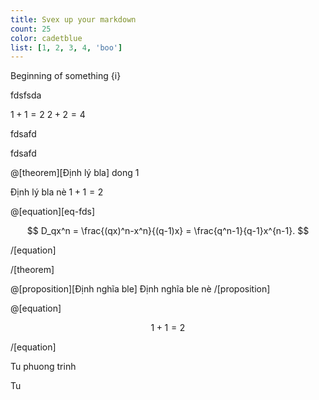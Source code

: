 ```yaml
---
title: Svex up your markdown
count: 25
color: cadetblue
list: [1, 2, 3, 4, 'boo']
---
```


<script>
    import { onMount } from 'svelte'
    import Proof from '$lib/mathEnv/Proof.svelte'
    import Equation from '$lib/mathEnv/Equation.svelte'
    import MathEnv from '$lib/mathEnv/MathEnv.svelte'
    import Ref from '$lib/mathEnv/Ref.svelte'

    let i = $state(0)

    onMount(async () => {
        console.log('Something')
        setInterval(() => {
            console.log(i)
            i++
        }, 1000)
    })
</script>

Beginning of something {i}

fdsfsda

<!-- <MathEnv title="theorem" count="1" label="TheoremName">

$1+1=2$
$2+2=4$

</MathEnv> -->

<MathEnv type="proposition" count="1" label="PropositionName">

$1+1=2$
$2+2=4$

</MathEnv>

fdsafd

fdsafd

@[theorem][Định lý bla]
dong 1

Định lý bla nè $1+1=2$

@[equation][eq-fds]

$$
    D_qx^n = \frac{(qx)^n-x^n}{(q-1)x} = \frac{q^n-1}{q-1}x^{n-1}.
$$

/[equation]

/[theorem]

@[proposition][Định nghĩa ble]
Định nghĩa ble nè
/[proposition]

@[equation]

$$
    1+1=2
$$

/[equation]

<Ref type="equation" name="eq-fds" />

Tu phuong trinh <Ref type="equation" name="q-diff" post="q-analog" />

Tu <Ref type="proposition" name="qsubspace" post="q-analog" />
